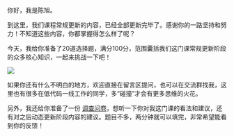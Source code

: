 你好，我是陈旭。

到这里，我们课程常规更新的内容，已经全部更新完毕了。感谢你的一路坚持和努力！不知道这些内容，你都掌握得怎么样了呢？

今天，我给你准备了20道选择题，满分100分，范围囊括我们这门课常规更新阶段的众多核心知识，一起来挑战一下吧！

[![](https://static001.geekbang.org/resource/image/28/a4/28d1be62669b4f3cc01c36466bf811a4.png?wh=1142x201)](http://time.geekbang.org/quiz/intro?act_id=3463&exam_id=9043)

如果你还有什么不明白的地方，欢迎直接在留言区提问，也可以在交流群找我，这里也有很多在低代码一线工作的同学，多“碰撞”才会有更多思维的火花。

另外，我还给你准备了一份 [调查问卷](https://jinshuju.net/f/Kful30)，想听一下你对我这门课的看法和建议，还有对之后动态更新阶段内容的建议。题目不多，两分钟就可以填完，非常希望能看到你的反馈！